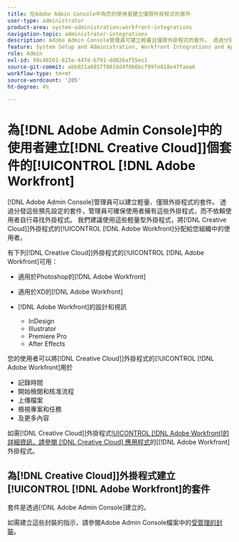 ```yaml
---
title: 在Adobe Admin Console中為您的使用者建立僅限外掛程式的套件
user-type: administrator
product-area: system-administration;workfront-integrations
navigation-topic: administrator-integrations
description: Adobe Admin Console管理員可建立輕量且僅限外掛程式的套件。 透過分發這些預先設定的套件，管理員可確保使用者擁有這些外掛程式，而不依賴使用者自行尋找外掛程式。 我們建議使用這些輕量型外掛程式，將Adobe Workfront的Creative Cloud外掛程式分配給您組織中的使用者。
feature: System Setup and Administration, Workfront Integrations and Apps
role: Admin
exl-id: 99c40201-815e-447d-b791-dd026af55ec1
source-git-commit: abb021a6857f8016d4f8b6bcf99fe818e47faea6
workflow-type: tm+mt
source-wordcount: '205'
ht-degree: 4%

---
```


# 為[!DNL Adobe Admin Console]中的使用者建立[!DNL Creative Cloud]]個套件的[!UICONTROL [!DNL Adobe Workfront]

[!DNL Adobe Admin Console]管理員可以建立輕量、僅限外掛程式的套件。 透過分發這些預先設定的套件，管理員可確保使用者擁有這些外掛程式，而不依賴使用者自行尋找外掛程式。 我們建議使用這些輕量型外掛程式，將[!DNL Creative Cloud]]外掛程式的[!UICONTROL [!DNL Adobe Workfront]分配給您組織中的使用者。

有下列[!DNL Creative Cloud]]外掛程式的[!UICONTROL [!DNL Adobe Workfront]可用：

* 適用於Photoshop的[!DNL Adobe Workfront]
* 適用於XD的[!DNL Adobe Workfront]
* [!DNL Adobe Workfront]的設計和視訊

   * InDesign
   * Illustrator
   * Premiere Pro
   * After Effects

您的使用者可以將[!DNL Creative Cloud]]外掛程式的[!UICONTROL [!DNL Adobe Workfront]用於

* 記錄時間
* 開始檢閱和核准流程
* 上傳檔案
* 檢視專案和任務
* 及更多內容

如需[!DNL Creative Cloud]]外掛程式[!UICONTROL [!DNL Adobe Workfront]的詳細資訊，請參閱 [!DNL Creative Cloud] 應用程式](/help/quicksilver/workfront-integrations-and-apps/adobe-workfront-for-creative-cloud/wf-adobe-cc.md)的[[!DNL Adobe Workfront] 外掛程式。

## 為[!DNL Creative Cloud]]外掛程式建立[!UICONTROL [!DNL Adobe Workfront]的套件

套件是透過[!DNL Adobe Admin Console]建立的。

如需建立這些封裝的指示，請參閱Adobe Admin Console檔案中的[受管理的封裝](https://helpx.adobe.com/enterprise/using/create-nul-packages.html#managed-packages)。
